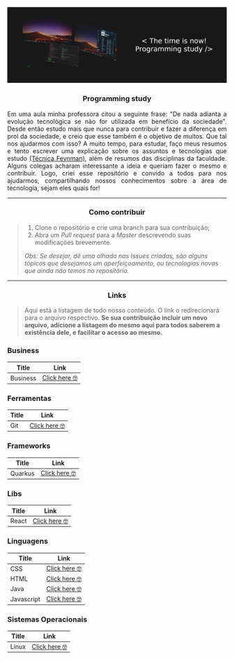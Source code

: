 <img src="imgs/Banner_Programming_Study.jpg"/>

<h3 align="center">Programming study</h3>

<p style="text-align: justify;">Em uma aula minha professora citou a seguinte frase: "De nada adianta a evolução tecnológica se não for utilizada em benefício da sociedade". Desde então estudo mais que nunca para contribuir e fazer a diferença em prol da sociedade, e creio que esse também é o objetivo de muitos. Que tal nos ajudarmos com isso? A muito tempo, para estudar, faço meus resumos e tento escrever uma explicação sobre os assuntos e tecnologias que estudo <a href="https://www.youtube.com/watch?v=ks0lH-4H0sA&t=284s">(Técnica Feynman)</a>, além de resumos das disciplinas da faculdade. Alguns colegas acharam interessante a ideia e queriam fazer o mesmo e contribuir. Logo, criei esse repositório e convido a todos para nos ajudarmos, compartilhando nossos conhecimentos sobre a área de tecnologia, sejam eles quais for!</p>

---

<h3 align="center">Como contribuir</h3>

> 1. Clone o repositório e crie uma branch para sua contribuição;
> 2. Abra um *Pull request* para a *Master* descrevendo suas modificações brevemente.
> 
> *Obs: Se desejar, dê uma olhada nas *Issues* criadas, são alguns tópicos que desejamos um aperfeiçoamento, ou tecnologias novas que ainda não temos no repositório.* 

---

<h3 align="center">Links</h3>

> Aqui está a listagem de todo nosso conteúdo. O link o redirecionará para o arquivo respectivo. **Se sua contribuição incluir um novo arquivo, adicione a listagem do mesmo aqui para todos saberem a existência dele, e facilitar o acesso ao mesmo.**

### Business

| **Title** | Link      |
| --------- | ---------------- |
| Business | [Click here :nerd_face:](Business/Business.txt) |

### Ferramentas

| **Title** | Link 
| --------- | ---------------- | 
| Git | [Click here :nerd_face:](Ferramentas/Git.md) |

### Frameworks

| **Title** | Link 
| --------- | ---------------- | 
| Quarkus | [Click here :nerd_face:](Frameworks/Quarkus.md) |

### Libs

| **Title** | Link 
| --------- | ---------------- | 
| React | [Click here :nerd_face:](Libs/React.md) |

### Linguagens

| **Title** | Link 
| --------- | ---------------- | 
| CSS | [Click here :nerd_face:](Linguagens/CSS.md) |
| HTML | [Click here :nerd_face:](Linguagens/HTML.md) |
| Java | [Click here :nerd_face:](Linguagens/Java.md) |
| Javascript | [Click here :nerd_face:](Linguagens/Javascript.md) |

### Sistemas Operacionais

| **Title** | Link 
| --------- | ---------------- | 
| Linux | [Click here :nerd_face:](Sistemas_Operacionais/Linux.md) |
